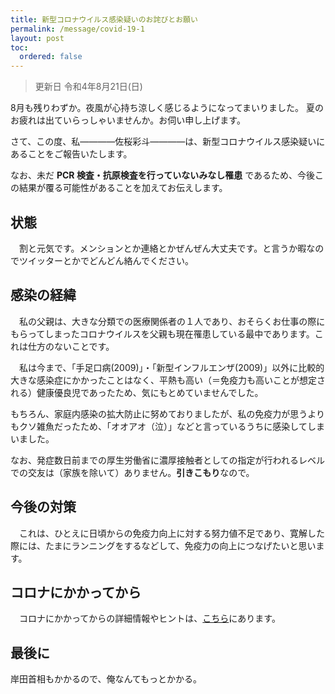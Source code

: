 ```yaml
---
title: 新型コロナウイルス感染疑いのお詫びとお願い
permalink: /message/covid-19-1
layout: post
toc:
  ordered: false
---
```


> 更新日 令和4年8月21日(日)

8月も残りわずか。夜風が心持ち涼しく感じるようになってまいりました。
夏のお疲れは出ていらっしゃいませんか。お伺い申し上げます。

さて、この度、私――――佐桜彩斗――――は、新型コロナウイルス感染疑いにあることをご報告いたします。

なお、未だ **PCR 検査・抗原検査を行っていないみなし罹患** であるため、今後この結果が覆る可能性があることを加えてお伝えします。

## 状態

　割と元気です。メンションとか連絡とかぜんぜん大丈夫です。と言うか暇なのでツイッターとかでどんどん絡んでください。

## 感染の経緯

　私の父親は、大きな分類での医療関係者の１人であり、おそらくお仕事の際にもらってしまったコロナウイルスを父親も現在罹患している最中であります。これは仕方のないことです。

　私は今まで、「手足口病(2009)」・「新型インフルエンザ(2009)」以外に比較的大きな感染症にかかったことはなく、平熱も高い（＝免疫力も高いことが想定される）健康優良児であったため、気にもとめていませんでした。

  もちろん、家庭内感染の拡大防止に努めておりましたが、私の免疫力が思うよりもクソ雑魚だったため、「オオアオ（泣）」などと言っているうちに感染してしまいました。

  なお、発症数日前までの厚生労働省に濃厚接触者としての指定が行われるレベルでの交友は（家族を除いて）ありません。**引きこもり**なので。

## 今後の対策

　これは、ひとえに日頃からの免疫力向上に対する努力値不足であり、寛解した際には、たまにランニングをするなどして、免疫力の向上につなげたいと思います。

## コロナにかかってから

　コロナにかかってからの詳細情報やヒントは、[こちら](../memo/covid19-1)にあります。

## 最後に

  岸田首相もかかるので、俺なんてもっとかかる。